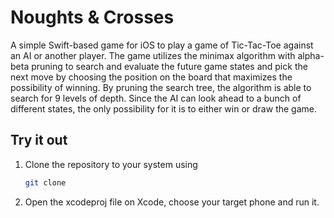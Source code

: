 # Noughts & Crosses

A simple Swift-based game for iOS to play a game of Tic-Tac-Toe against an AI or another player. The game utilizes the minimax algorithm with alpha-beta pruning to search and evaluate the future game states and pick
the next move by choosing the position on the board that maximizes the possibility of winning. By pruning the search tree, the algorithm is able to search for 9 levels of depth. Since the AI can look ahead to a
bunch of different states, the only possibility for it is to either win or draw the game.

## Try it out
1. Clone the repository to your system using
    ```bash
    git clone 
    ```
2. Open the xcodeproj file on Xcode, choose your target phone and run it.
